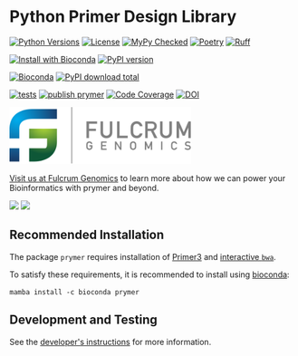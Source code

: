 # Python Primer Design Library

[![Python Versions][language-badge]][language-link]
[![License][license-badge]][license-link]
[![MyPy Checked][type-checking-badge]][type-checking-link]
[![Poetry][poetry-badge]][poetry-link]
[![Ruff][ruff-badge]][ruff-link]

[language-badge]:       https://img.shields.io/badge/python-3.11_|_3.12_|_3.13-blue
[language-link]:        http://www.python.org/
[license-badge]:        http://img.shields.io/badge/license-MIT-blue.svg
[license-link]:         https://github.com/fulcrumgenomics/prymer/blob/main/LICENSE
[type-checking-badge]:  http://www.mypy-lang.org/static/mypy_badge.svg
[type-checking-link]:   http://mypy-lang.org/
[poetry-badge]:         https://img.shields.io/endpoint?url=https://python-poetry.org/badge/v0.json
[poetry-link]:          https://python-poetry.org/
[ruff-badge]:           https://img.shields.io/endpoint?url=https://raw.githubusercontent.com/astral-sh/ruff/main/assets/badge/v2.json
[ruff-link]:            https://docs.astral.sh/ruff/

[![Install with Bioconda][bioconda-badge]][bioconda-link]
[![PyPI version][pypi-badge]][pypi-link]

[bioconda-badge]:       https://img.shields.io/badge/install%20with-bioconda-brightgreen.svg?label=Install%20with
[bioconda-link]:        http://bioconda.github.io/recipes/prymer/README.html
[pypi-badge]:           https://img.shields.io/pypi/v/prymer?label=Install%20with%20PyPi
[pypi-link]:            https://pypi.python.org/pypi/prymer

[![Bioconda][bioconda-dl-badge]][bioconda-dl-link]
[![PyPI download total][pypi-downloads-badge]][pypi-downloads-link]


[bioconda-dl-badge]:    https://img.shields.io/conda/dn/bioconda/prymer.svg?label=Bioconda%20downloads
[bioconda-dl-link]:     https://anaconda.org/bioconda/prymer
[pypi-downloads-badge]: https://img.shields.io/pypi/dm/prymer.svg?label=PyPi%20downloads
[pypi-downloads-link]:  https://pypi.python.org/pypi/prymer

[![tests][python-tests-badge]][python-tests-link]
[![publish prymer][publish-prymer-badge]][publish-prymer-link]
[![Code Coverage][code-coverage-badge]][code-coverage-link]
[![DOI][zenodo-badge]][zenodo-link]

[publish-prymer-badge]: https://github.com/fulcrumgenomics/prymer/actions/workflows/publish_prymer.yml/badge.svg
[publish-prymer-link]:  https://github.com/fulcrumgenomics/prymer/actions/workflows/publish_prymer.yml
[python-tests-badge]:   https://github.com/fulcrumgenomics/prymer/actions/workflows/tests.yml/badge.svg
[python-tests-link]:    https://github.com/fulcrumgenomics/prymer/actions/workflows/tests.yml
[code-coverage-badge]:  https://codecov.io/gh/fulcrumgenomics/prymer/branch/main/graph/badge.svg
[code-coverage-link]:   https://codecov.io/gh/fulcrumgenomics/prymer
[zenodo-badge]:         https://zenodo.org/badge/845645240.svg
[zenodo-link]:          https://doi.org/10.5281/zenodo.15029066

<p>
<a href float="left"="https://fulcrumgenomics.com"><img src=".github/logos/fulcrumgenomics.svg" alt="Fulcrum Genomics" height="100"/></a>
</p>

[Visit us at Fulcrum Genomics](www.fulcrumgenomics.com) to learn more about how we can power your Bioinformatics with prymer and beyond.

<a href="mailto:contact@fulcrumgenomics.com?subject=[GitHub inquiry]"><img src="https://img.shields.io/badge/Email_us-brightgreen.svg?&style=for-the-badge&logo=gmail&logoColor=white"/></a>
<a href="https://www.fulcrumgenomics.com"><img src="https://img.shields.io/badge/Visit_Us-blue.svg?&style=for-the-badge&logo=wordpress&logoColor=white"/></a>

## Recommended Installation

The package `prymer` requires installation of [Primer3](https://github.com/primer3-org/primer3) and [interactive `bwa`](https://github.com/fulcrumgenomics/bwa-aln-interactive).

To satisfy these requirements, it is recommended to install using [bioconda](https://bioconda.github.io/):

```console
mamba install -c bioconda prymer
```

## Development and Testing

See the [developer's instructions][developers-instructions-link] for more information.

[developers-instructions-link]: https://prymer.readthedocs.io/en/latest/installation-and-developers-documentation.html#installation-for-development
